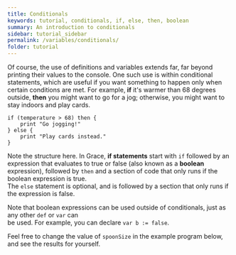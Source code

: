 ```yaml
---
title: Conditionals
keywords: tutorial, conditionals, if, else, then, boolean
summary: An introduction to conditionals
sidebar: tutorial_sidebar
permalink: /variables/conditionals/
folder: tutorial
---
```

Of course, the use of definitions and variables extends far, far beyond printing their
values to the console.  One such use is within conditional statements, which are
useful if you want something to happen only when certain conditions are met.
For example, **if** it's warmer than 68 degrees outside, **then** you might want to go for a
jog; otherwise, you might want to stay indoors and play cards.  

```
if (temperature > 68) then {
    print "Go jogging!"
} else {
    print "Play cards instead."
}
```

Note the structure here.  In Grace, **if statements** start with `if` followed by
an expression that evaluates to true or false (also known as a **boolean** expression),
followed by `then` and a section of code that only runs if the boolean expression is true.  
The `else` statement is optional, and is followed by a section that only runs if the expression is false.  

Note that boolean expressions can be used outside of conditionals, just as any other `def` or `var` can  
be used. For example, you can declare `var b := false`.

Feel free to change the value of `spoonSize` in the example program below, and see
the results for yourself.  

<object id="example-1" data="{{site.baseurl}}/embedded-web-editor/?if" width="100%" height="550px"> </object>
